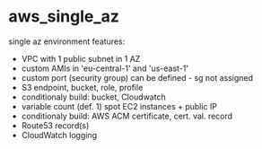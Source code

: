 # aws_single_az
single az environment features:
- VPC with 1 public subnet in 1 AZ
- custom AMIs in 'eu-central-1' and 'us-east-1'
- custom port (security group) can be defined - sg not assigned
- S3 endpoint, bucket, role, profile
- conditionaly build: bucket, Cloudwatch
- variable count (def. 1) spot EC2 instances + public IP
- conditionaly build: AWS ACM certificate, cert. val. record
- Route53 record(s)
- CloudWatch logging
